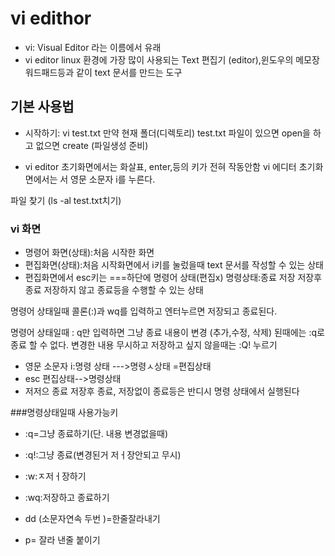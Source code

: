 # vi edithor
* vi: Visual Editor  라는 이름에서 유래
* vi editor linux 환경에 가장 많이 사용되는 Text 편집기 (editor),윈도우의 메모장 워드패드등과 같이 text 문서를 만드는 도구

## 기본 사용법 
* 시작하기: vi test.txt
만약 현재 폴더(디렉토리) test.txt 파일이 있으면 
open을 하고 없으면 create (파일생성 준비)

* vi editor  초기화면에서는 화살표, enter,등의 키가 전혀 작동안함
vi 에디터 초기화면에서는
서 영문 소문자 i를 누른다.



파일 찾기 (ls -al test.txt치기)

### vi 화면
* 명령어 화면(상태):처음 시작한 화면
* 편집화면(상태):처음 시작화면에서 i키를 눌렀을때 text 문서를 작성할 수 있는 상태
* 편집화면에서  esc키는 ===하단에 명령어 상태(편집x)
명령상태:종료 저장 저장후 종료 저장하지 않고 종료등을 수행할 수 있는 상태


명령어 상태일때 콜론(:)과  wq를 입력하고 엔터누르면 저장되고 종료된다.

명령어 상태일때 : q만 입력하면 그냥 종료 
내용이 변경 (추가,수정, 삭제) 된때에는 :q로 종료 할 수 없다.
변경한 내용 무시하고 저장하고 싶지 않을때는 :Q! 누르기

* 영문 소문자  i:명령 상태 --->명령ㅅ상태 =편집상태
 * esc 편집상태-->명령상태
 *  저저으 종료 저장후 종료, 저장없이 종료등은 반디시 명령 상태에서 실행된다

 ###명령상태일때 사용가능키  
* :q=그냥 종료하기(단. 내용 변경없을때)
* :q!:그냥 종료(변경된거 저ㅓ장안되고 무시)
* :w:ㅈ저ㅓ장하기
* :wq:저장하고 종료하기

* dd (소문자연속 두번 )=한줄잘라내기 
* p= 잘라 낸줄 붙이기 



